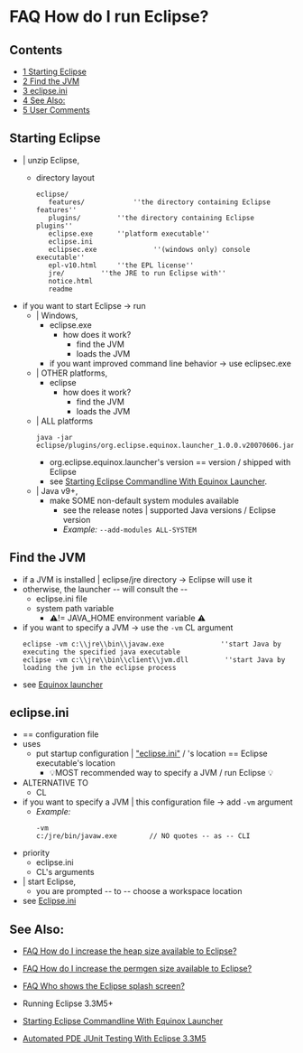 FAQ How do I run Eclipse?
=========================

Contents
--------

*   [1 Starting Eclipse](#Starting-Eclipse)
*   [2 Find the JVM](#Find-the-JVM)
*   [3 eclipse.ini](#eclipse.ini)
*   [4 See Also:](#See-Also:)
*   [5 User Comments](#User-Comments)

Starting Eclipse
----------------

* | unzip Eclipse, 
  * directory layout

        eclipse/
           features/			''the directory containing Eclipse features''
           plugins/			''the directory containing Eclipse plugins''
           eclipse.exe		''platform executable''
           eclipse.ini
           eclipsec.exe              ''(windows only) console executable''
           epl-v10.html		''the EPL license''
           jre/			''the JRE to run Eclipse with''
           notice.html	
           readme	

* if you want to start Eclipse -> run
  * | Windows,
    * eclipse.exe
      * how does it work?
        * find the JVM
        * loads the JVM
    * if you want improved command line behavior -> use eclipsec.exe 
  * | OTHER platforms, 
    * eclipse
      * how does it work?
        * find the JVM
        * loads the JVM
  * | ALL platforms
    ```
    java -jar eclipse/plugins/org.eclipse.equinox.launcher_1.0.0.v20070606.jar 
    ```
    * org.eclipse.equinox.launcher's version == version / shipped with Eclipse 
    * see [Starting Eclipse Commandline With Equinox Launcher](Starting_Eclipse_Commandline_With_Equinox_Launcher.md "Starting Eclipse Commandline With Equinox Launcher").
  * | Java  v9+,
    * make SOME non-default system modules available
      * see the release notes | supported Java versions / Eclipse version
      * _Example:_ `--add-modules ALL-SYSTEM`

Find the JVM
------------

* if a JVM is installed | eclipse/jre directory -> Eclipse will use it
* otherwise, the launcher -- will consult the --
  * eclipse.ini file
  * system path variable
    * ⚠️!= JAVA_HOME environment variable ⚠️
* if you want to specify a JVM -> use the `-vm` CL argument
  ```
  eclipse -vm c:\\jre\\bin\\javaw.exe              ''start Java by executing the specified java executable
  eclipse -vm c:\\jre\\bin\\client\\jvm.dll         ''start Java by loading the jvm in the eclipse process
  ``` 
* see [Equinox launcher](Equinox_Launcher.md)

eclipse.ini
-----------

* == configuration file
* uses
  * put startup configuration | ["eclipse.ini"](Eclipse.ini.md) / 's location == Eclipse executable's location 
    * 💡MOST recommended way to specify a JVM / run Eclipse 💡
* ALTERNATIVE TO
  * CL
* if you want to specify a JVM | this configuration file -> add `-vm` argument 
  * _Example:_
    ```
    -vm
    c:/jre/bin/javaw.exe        // NO quotes -- as -- CLI
    
    ```
* priority
  * eclipse.ini
  * CL's arguments
* | start Eclipse,
  * you are prompted -- to -- choose a workspace location
* see [Eclipse.ini](Eclipse.ini.md)

See Also:
---------

*   [FAQ How do I increase the heap size available to Eclipse?](./FAQ_How_do_I_increase_the_heap_size_available_to_Eclipse.md "FAQ How do I increase the heap size available to Eclipse?")
*   [FAQ How do I increase the permgen size available to Eclipse?](./FAQ_How_do_I_increase_the_permgen_size_available_to_Eclipse.md "FAQ How do I increase the permgen size available to Eclipse?")
*   [FAQ Who shows the Eclipse splash screen?](./FAQ_Who_shows_the_Eclipse_splash_screen.md "FAQ Who shows the Eclipse splash screen?")
*   Running Eclipse 3.3M5+

*   [Starting Eclipse Commandline With Equinox Launcher](/Starting_Eclipse_Commandline_With_Equinox_Launcher "Starting Eclipse Commandline With Equinox Launcher")
*   [Automated PDE JUnit Testing With Eclipse 3.3M5](/Automated_PDE_JUnit_Testing_With_Eclipse_3.3M5 "Automated PDE JUnit Testing With Eclipse 3.3M5")


